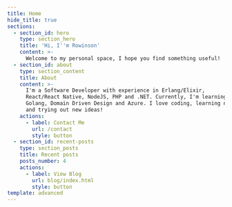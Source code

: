 ```yaml
---
title: Home
hide_title: true
sections:
  - section_id: hero
    type: section_hero
    title: 'Hi, I''m Rowinson'
    content: >-
      Welcome to my personal space, I hope you find something useful!
  - section_id: about
    type: section_content
    title: About
    content: >-
      I'm a Software Developer with experience in Erlang/Elixir,
      React/React Native, NodeJS, PHP and .NET. Currently, I'm learning
      Golang, Domain Driven Design and Azure. I love coding, learning new technologies
      and trying out new ideas!
    actions:
      - label: Contact Me
        url: /contact
        style: button
  - section_id: recent-posts
    type: section_posts
    title: Recent posts
    posts_number: 4
    actions:
      - label: View Blog
        url: blog/index.html
        style: button
template: advanced
---
```

